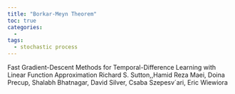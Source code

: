 ```yaml
---
title: "Borkar-Meyn Theorem"
toc: true
categories:
  - 
tags:
  - stochastic process 
---
```


Fast Gradient-Descent Methods for Temporal-Difference Learning with Linear Function Approximation 
Richard S. Sutton,,Hamid Reza Maei, Doina Precup, Shalabh Bhatnagar, David Silver, Csaba Szepesv´ari, Eric Wiewiora